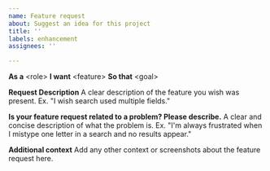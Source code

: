 ```yaml
---
name: Feature request
about: Suggest an idea for this project
title: ''
labels: enhancement
assignees: ''

---
```


**As a** \<role>
**I want** \<feature>
**So that** \<goal>

**Request Description**
A clear description of the feature you wish was present. Ex. "I wish search used multiple fields."

**Is your feature request related to a problem? Please describe.**
A clear and concise description of what the problem is. Ex. "I'm always frustrated when I mistype one letter in a search and no results appear."

**Additional context**
Add any other context or screenshots about the feature request here.
